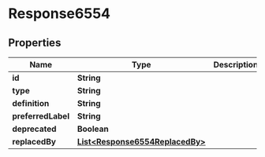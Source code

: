 
# Response6554

## Properties
Name | Type | Description | Notes
------------ | ------------- | ------------- | -------------
**id** | **String** |  | 
**type** | **String** |  | 
**definition** | **String** |  | 
**preferredLabel** | **String** |  | 
**deprecated** | **Boolean** |  |  [optional]
**replacedBy** | [**List&lt;Response6554ReplacedBy&gt;**](Response6554ReplacedBy.md) |  |  [optional]



